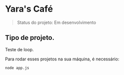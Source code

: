 <h1>Yara's Café</h1>

> Status do projeto: Em desenvolvimento

<h2> Tipo de projeto. </h2>
Teste de loop.

Para rodar esses projetos na sua máquina, é necessário:

```
node app.js
```
